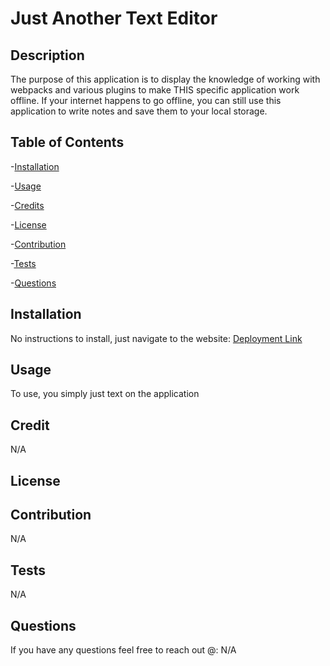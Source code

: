 # Just Another Text Editor

  ## Description

  The purpose of this application is to display the knowledge of working with webpacks and various plugins to make THIS specific application work offline.
  If your internet  happens to  go  offline, you can still use this application to write notes and save them to your local storage.

  ## Table of Contents

  -[Installation](#installation)

  -[Usage](#usage)

  -[Credits](#credits)

  -[License](#license)

  -[Contribution](#contribution)

  -[Tests](#tests)

  -[Questions](#questions)

  ## Installation

  No instructions to install, just navigate to the website: [Deployment Link](https://aqueous-mountain-79495-5181942f385c.herokuapp.com)

  ## Usage

  To use, you simply just text on the application

  ## Credit

  N/A

  ## License

  

  
  

  

  ## Contribution

  N/A

  ## Tests

  N/A

  ## Questions

  If you have any questions feel free to reach out @: N/A

